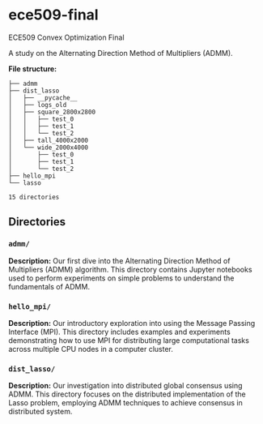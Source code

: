 # ece509-final
ECE509 Convex Optimization Final

A study on the Alternating Direction Method of Multipliers (ADMM).

**File structure:**
```
├── admm
├── dist_lasso
│   ├── __pycache__
│   ├── logs_old
│   ├── square_2800x2800
│   │   ├── test_0
│   │   ├── test_1
│   │   └── test_2
│   ├── tall_4000x2000
│   └── wide_2000x4000
│       ├── test_0
│       ├── test_1
│       └── test_2
├── hello_mpi
└── lasso

15 directories
```

## Directories

### `admm/`

**Description:** Our first dive into the Alternating Direction Method of Multipliers (ADMM) algorithm. This directory contains Jupyter notebooks used to perform experiments on simple problems to understand the fundamentals of ADMM.

### `hello_mpi/`

**Description:** Our introductory exploration into using the Message Passing Interface (MPI). This directory includes examples and experiments demonstrating how to use MPI for distributing large computational tasks across multiple CPU nodes in a computer cluster.

### `dist_lasso/`

**Description:** Our investigation into distributed global consensus using ADMM. This directory focuses on the distributed implementation of the Lasso problem, employing ADMM techniques to achieve consensus in distributed system.
